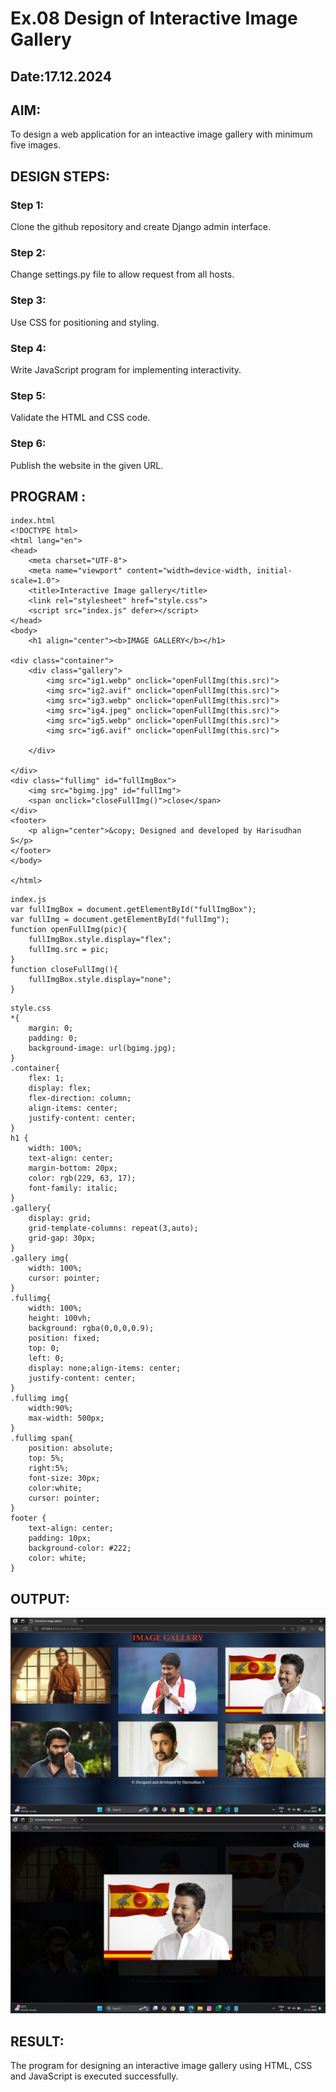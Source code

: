 # Ex.08 Design of Interactive Image Gallery
## Date:17.12.2024

## AIM:
To design a web application for an inteactive image gallery with minimum five images.

## DESIGN STEPS:

### Step 1:
Clone the github repository and create Django admin interface.

### Step 2:
Change settings.py file to allow request from all hosts.

### Step 3:
Use CSS for positioning and styling.

### Step 4:
Write JavaScript program for implementing interactivity.

### Step 5:
Validate the HTML and CSS code.

### Step 6:
Publish the website in the given URL.

## PROGRAM :
```
index.html
<!DOCTYPE html>
<html lang="en">
<head>
    <meta charset="UTF-8">
    <meta name="viewport" content="width=device-width, initial-scale=1.0">
    <title>Interactive Image gallery</title>
    <link rel="stylesheet" href="style.css">
    <script src="index.js" defer></script>
</head>
<body>
    <h1 align="center"><b>IMAGE GALLERY</b></h1>
 
<div class="container">
    <div class="gallery">
        <img src="ig1.webp" onclick="openFullImg(this.src)">
        <img src="ig2.avif" onclick="openFullImg(this.src)">
        <img src="ig3.webp" onclick="openFullImg(this.src)">
        <img src="ig4.jpeg" onclick="openFullImg(this.src)">
        <img src="ig5.webp" onclick="openFullImg(this.src)">
        <img src="ig6.avif" onclick="openFullImg(this.src)">
        
    </div>

</div>
<div class="fullimg" id="fullImgBox">
    <img src="bgimg.jpg" id="fullImg">
    <span onclick="closeFullImg()">close</span>
</div>  
<footer>
    <p align="center">&copy; Designed and developed by Harisudhan S</p>
</footer>
</body>

</html>
```
```
index.js
var fullImgBox = document.getElementById("fullImgBox");
var fullImg = document.getElementById("fullImg");
function openFullImg(pic){
    fullImgBox.style.display="flex";
    fullImg.src = pic;
}
function closeFullImg(){
    fullImgBox.style.display="none";
}
```
```
style.css
*{
    margin: 0;
    padding: 0;
    background-image: url(bgimg.jpg);
}
.container{
    flex: 1; 
    display: flex;
    flex-direction: column;
    align-items: center; 
    justify-content: center; 
}
h1 {
    width: 100%;
    text-align: center;
    margin-bottom: 20px;
    color: rgb(229, 63, 17);
    font-family: italic;
}
.gallery{
    display: grid;
    grid-template-columns: repeat(3,auto);
    grid-gap: 30px;
}
.gallery img{
    width: 100%;
    cursor: pointer;
}
.fullimg{
    width: 100%;
    height: 100vh;
    background: rgba(0,0,0,0.9);
    position: fixed;
    top: 0;
    left: 0;
    display: none;align-items: center;
    justify-content: center;
}
.fullimg img{
    width:90%;
    max-width: 500px;
}
.fullimg span{
    position: absolute;
    top: 5%;
    right:5%;
    font-size: 30px;
    color:white;
    cursor: pointer;
}
footer {
    text-align: center;
    padding: 10px;
    background-color: #222; 
    color: white;
}
```

## OUTPUT:
![alt text](<Screenshot (110).png>)
![alt text](<Screenshot (111).png>)

## RESULT:
The program for designing an interactive image gallery using HTML, CSS and JavaScript is executed successfully.
